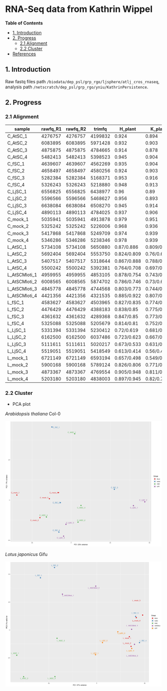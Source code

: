 # RNA-Seq data from Kathrin Wippel #

<!-- content start -->

**Table of Contents**

- [1. Introduction](#1-introduction)
- [2. Progress](#3-progress)
    - [2.1 Alignment](#21-alignment)
    - [2.2 Cluster](#22-cluster)
- [References](#references)
    
<!-- content end -->
 
## 1. Introduction

Raw fastq files path `/biodata/dep_psl/grp_rgo/ljsphere/atlj_cros_rnaseq`, analysis path `/netscratch/dep_psl/grp_rgo/yniu/KathrinPersistence`.

## 2. Progress

### 2.1 Alignment

| sample        | rawfq_R1 | rawfq_R2 | trimfq  | H_plant     | K_plant     | 
|---------------|----------|----------|---------|-------------|-------------| 
| C_AtSC_1      | 4276757  | 4276757  | 4199832 | 0.924       | 0.894       | 
| C_AtSC_2      | 6083895  | 6083895  | 5971428 | 0.932       | 0.903       | 
| C_AtSC_3      | 4875875  | 4875875  | 4784665 | 0.914       | 0.878       | 
| C_AtSC_4      | 5482413  | 5482413  | 5398523 | 0.945       | 0.904       | 
| C_fSC_1       | 4639607  | 4639607  | 4562269 | 0.935       | 0.904       | 
| C_fSC_2       | 4658497  | 4658497  | 4580256 | 0.924       | 0.903       | 
| C_fSC_3       | 5282384  | 5282384  | 5168371 | 0.953       | 0.916       | 
| C_fSC_4       | 5326243  | 5326243  | 5218880 | 0.948       | 0.913       | 
| C_LjSC_1      | 6556825  | 6556825  | 6438977 | 0.96        | 0.89        | 
| C_LjSC_2      | 5596566  | 5596566  | 5468627 | 0.956       | 0.893       | 
| C_LjSC_3      | 6638084  | 6638084  | 6508270 | 0.945       | 0.914       | 
| C_LjSC_4      | 4890113  | 4890113  | 4784025 | 0.937       | 0.906       | 
| C_mock_1      | 5035941  | 5035941  | 4913878 | 0.979       | 0.951       | 
| C_mock_2      | 5325242  | 5325242  | 5226006 | 0.968       | 0.936       | 
| C_mock_3      | 5417868  | 5417868  | 5249709 | 0.974       | 0.939       | 
| C_mock_4      | 5346286  | 5346286  | 5238346 | 0.978       | 0.939       | 
| L_AtSC_1      | 5734108  | 5734108  | 5650880 | 0.87/0.886  | 0.809/0.701 | 
| L_AtSC_2      | 5692404  | 5692404  | 5553750 | 0.824/0.809 | 0.76/0.672  | 
| L_AtSC_3      | 5407517  | 5407517  | 5318644 | 0.867/0.888 | 0.788/0.682 | 
| L_AtSC_4      | 5500242  | 5500242  | 5392381 | 0.764/0.708 | 0.697/0.623 | 
| L_AtSCMloti_1 | 4959955  | 4959955  | 4853105 | 0.878/0.754 | 0.743/0.6   | 
| L_AtSCMloti_2 | 6008565  | 6008565  | 5874702 | 0.786/0.746 | 0.73/0.612  | 
| L_AtSCMloti_3 | 4845778  | 4845778  | 4744568 | 0.803/0.773 | 0.744/0.648 | 
| L_AtSCMloti_4 | 4421356  | 4421356  | 4321535 | 0.885/0.922 | 0.807/0.703 | 
| L_fSC_1       | 4583627  | 4583627  | 4503965 | 0.827/0.835 | 0.774/0.655 | 
| L_fSC_2       | 4476429  | 4476429  | 4388183 | 0.838/0.85  | 0.775/0.668 | 
| L_fSC_3       | 4361632  | 4361632  | 4289368 | 0.847/0.85  | 0.773/0.653 | 
| L_fSC_4       | 5325088  | 5325088  | 5205679 | 0.814/0.81  | 0.752/0.647 | 
| L_LjSC_1      | 5331394  | 5331394  | 5230412 | 0.72/0.619  | 0.681/0.578 | 
| L_LjSC_2      | 6162500  | 6162500  | 6037486 | 0.723/0.623 | 0.667/0.579 | 
| L_LjSC_3      | 5111611  | 5111611  | 5020217 | 0.673/0.533 | 0.631/0.526 | 
| L_LjSC_4      | 5519051  | 5519051  | 5418549 | 0.613/0.414 | 0.56/0.474  | 
| L_mock_1      | 6721149  | 6721149  | 6593194 | 0.657/0.498 | 0.549/0.5   | 
| L_mock_2      | 5900168  | 5900168  | 5789124 | 0.826/0.806 | 0.771/0.658 | 
| L_mock_3      | 4873367  | 4873367  | 4769554 | 0.905/0.948 | 0.811/0.704 | 
| L_mock_4      | 5203180  | 5203180  | 4838003 | 0.897/0.945 | 0.82/0.75   | 

### 2.2 Cluster

* PCA plot

*Arabidopsis thaliana* Col-0

![PCA_ath_raw](results/PCA_ath_raw.jpg)

*Lotus japonicus* Gifu

![PCA_lotus_raw](results/PCA_lotus_raw.jpg)

